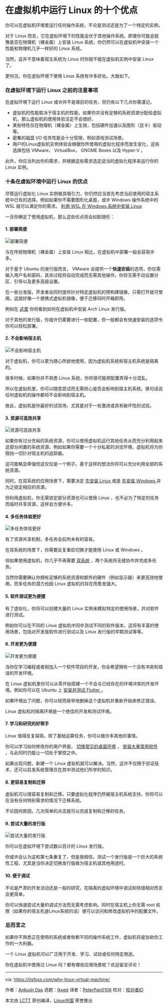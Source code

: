 [#]: subject: "10 Reasons to Run Linux in Virtual Machines"
[#]: via: "https://itsfoss.com/why-linux-virtual-machine/"
[#]: author: "Ankush Das https://itsfoss.com/author/ankush/"
[#]: collector: "lkxed"
[#]: translator: "PeterPan0106"
[#]: reviewer: " "
[#]: publisher: " "
[#]: url: " "

在虚拟机中运行 Linux 的十个优点
======
你可以在虚拟机环境里运行任何操作系统，不论是测试还是为了一个特定的实例。

对于 Linux 而言，它在虚拟环境下的性能会优于其他操作系统。即便你可能会犹豫是否在物理机（裸金属）上安装 Linux 系统，你仍然可以在虚拟机中安装一个性能和物理机几乎一样好的 Linux 系统。

当然，这并不意味着宿主系统为 Linux 时你就不能在虚拟机实例中安装 Linux 了。

更何况，你在虚拟环境下使用 Linux 系统有许多好处。大致如下。

### 在虚拟环境下运行 Linux 之前的注意事项

在虚拟环境下运行 Linux 或许并不是艰巨的任务，但仍有以下几点你需谨记。

* 虚拟机的性能取决于宿主机的性能，如果你并没有足够的系统资源分配给虚拟机，那么虚拟机的使用体验注定不会很好。
* 某些特性仅在物理机（裸金属）上生效，包括硬件加速以及图形（显卡）驱动等。
* 密集的磁盘 I/O 任务性能会十分受限，例如游戏测试场景。
* 用户的Linux虚拟机实例体验会根据你所使用的虚拟化程序而发生变化，这些选择包括 VMware， VirtualBox， GNOME Boxes 以及 Hyper-V 。

此外，你应当列出你的需求，并根据这些需求选定适当的虚拟化程序来运行你的 Linux 实例。

### 十条在虚拟环境中运行 Linux 的优点

尽管运行虚拟化 Linux 实例极具吸引力，你仍然应当首先考虑当前使用的宿主系统中已有的选择。例如如果你不需要图形化桌面，或许 Windows 操作系统中的 WSL 就可以满足你的需求。 [利用 WSL 在 Windows 系统中安装 Linux ][1]

一旦你确定了使用虚拟机，那么这些优点将会如影随形：

#### 1. 部署简便

![部署简便][2]

与在传统物理机（裸金属）上安装 Linux 相比，在虚拟机中部署一般会容易许多。

对于基于 Ubuntu 的发行版而言， VMware 会提供一个**快速安装**的选项，你仅需输入用户名和密码，其余过程将自动完成而无需其他操作。你将无需手动设置分区、引导以及更多高级设置。

在一些分发版，开发者会同时提供针对特定虚拟机的预构建镜像，只需打开就可使用。这就好像一个便携式虚拟机镜像，便于迁移同时开箱即用。

例如在 [这里][3] 你将看到如何在虚拟机中安装 Arch Linux 发行版。

对于其他的发行版，你或许仍需要进行一些配置，但一般都会有快速安装的选项令你可以轻松部署。

#### 2. 不会影响宿主机

![不会影响宿主机][4]

对于虚拟机，你可以更为随心所欲地使用，因为虚拟机系统和宿主机系统是隔离的。

很多时候，如果你并不熟悉 Linux 系统，你将很可能把配置弄得十分混乱。

所以在虚拟机里，你可以随意尝试而无需担心是否会影响到宿主机系统。换句话说任何虚拟机的操作都将不会影响到宿主机。

故此，虚拟机是你最好的试验场，尤其是对于一些激进或具有破坏性的试验。

#### 3. 资源可高效共享

![资源可高效共享][5]

如果你有过分充裕的系统资源，你可以使用虚拟机运行其他任务从而充分利用起来这部分闲置的系统资源。例如如果你需要一个十分私密的浏览环境，虚拟机将为你阻挡一切针对宿主机的追踪器。

这可能略显牵强但这仅仅是一个例子。基于这样的想法你将可以充分利用全部的系统资源。

同时，在双系统的应用场景下，需要决定 [先安装 Linux ][6] 或是 [先安装 Windows ][7] 并为之锁定相应的资源。

但利用虚拟机，你无需锁定部分资源也可以使用 Linux ，也不必为了特定的任务而临时共享资源，这样会方便许多。

#### 4. 多任务体验更好

![多任务体验更好][8]

有了资源共享机制，多任务会前所未有的容易。

在双系统的场景下，你需要反复重启切换才能使用 Linux 或 Windows 。

但如果使用虚拟机，你几乎不再需要 [双系统][9] ，两个系统将无缝协作并完成多任务。

当然你需要确认你拥有足够的系统资源和额外的硬件（例如显示器）来更高效地使用。而多任务的潜力也因 Linux 虚拟机的存在而愈发强大。

#### 5. 软件测试更为便捷

有了虚拟化，你将可以创建大量的 Linux 实例来模拟特定的使用场景，并对软件进行测试。

例如你可以在不同的 Linux 虚拟机中同步测试不同的软件版本。这将有丰富的使用场景，包括对开发版软件进行测试以及 Linux 发行版的早期测试等等。

#### 6. 开发更为便捷

![开发更为便捷][10]

当你在学习编程或者刚加入一个软件项目的开发，你会希望拥有一个没有冲突和错误的开发环境。

在 Linux 虚拟机里你可以从零开始搭建一个不会与已经存在的环境冲突的开发环境。例如你可以在 Ubuntu 上 [安装并测试 Flutter ][11] 。

如果环境出了问题，你可以轻而易举地删掉这个虚拟机并重新开始来修正错误。

Linux 虚拟机的隔离环境是一个绝佳的开发和测试环境。

#### 7. 学习和研究的好帮手

Linux 值得反复探索。除了基础运算任务，你可以做许多其他的事情。

你可以学习如何修改你的用户界面， [切换常见的桌面环境][12] ， [安装大量常用软件][13] ，与此同时仍能让一切处于掌控之中。

如果出现问题，新建一个 Linux 虚拟机就可以解决。当然，这并不仅限于验证技术，还可以启发系统管理员在其中测试他们所学的知识。

#### 8. 更容易复制和迁移

虚拟机可以很容易复制和迁移。只要虚拟化程序仍然被宿主机系统支持，你将可以在没有任何特别需求的情况下迁移系统。

不论因何原因，几次简单的点击就可以完成复制和迁移的任务。

#### 9. 尝试大量的发行版

![尝试大量的发行版][14]

你可以在虚拟环境下尝试数以百计的 Linux 发行版。

你或许会认为这和第七条重复了，但是我相信，测试一个发行版是一个巨大的系统性工程，尤其是当你决定切换发行版做为宿主机或其他用途时。

#### 10. 便于调试

不论是严肃的开发活动还是一般的研究，在隔离的虚拟环境中调试和除错相对而言会更简单。

你可以快速尝试大量的调试方法而无需考虑影响。同时在宿主机上你无需 root 权限（如果你的宿主机是Linux系统的话）便可以访问和修改虚拟机中的配置文件。

### 总而言之

如果你不熟悉正在使用的系统或者依赖不同的操作系统工作，虚拟机将是协助你工作的一大利器。

一个 Linux 虚拟机可以广泛用于开发、学习、试验或任何特定用途。

你在虚拟机中使用过 Linux 吗？都有哪些应用场景呢？欢迎留言评论！

--------------------------------------------------------------------------------

via: https://itsfoss.com/why-linux-virtual-machine/

作者：[Ankush Das][a]
选题：[lkxed][b]
译者：[PeterPan0106](https://github.com/PeterPan0106)
校对：[校对者ID](https://github.com/校对者ID)

本文由 [LCTT](https://github.com/LCTT/TranslateProject) 原创编译，[Linux中国](https://linux.cn/) 荣誉推出

[a]: https://itsfoss.com/author/ankush/
[b]: https://github.com/lkxed
[1]: https://itsfoss.com/install-bash-on-windows/
[2]: https://itsfoss.com/wp-content/uploads/2022/04/easy-setup-linux-vm.jpg
[3]: https://itsfoss.com/install-arch-linux-virtualbox/
[4]: https://itsfoss.com/wp-content/uploads/2022/04/isolated-linux-vm.jpg
[5]: https://itsfoss.com/wp-content/uploads/2022/04/sharing-resources-linux-vm.jpg
[6]: https://itsfoss.com/dual-boot-hdd-ssd/
[7]: https://itsfoss.com/install-windows-after-ubuntu-dual-boot/
[8]: https://itsfoss.com/wp-content/uploads/2022/04/multitasking-linux-vm.jpg
[9]: https://itsfoss.com/dual-boot-fedora-windows/
[10]: https://itsfoss.com/wp-content/uploads/2022/04/development-linux-vm.jpg
[11]: https://itsfoss.com/install-flutter-linux/
[12]: https://itsfoss.com/best-linux-desktop-environments/
[13]: https://itsfoss.com/essential-linux-applications/
[14]: https://itsfoss.com/wp-content/uploads/2022/04/distros-linux-vm.jpg
